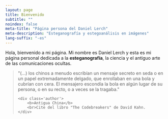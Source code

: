 ```yaml
---
layout: page
title: Bienvenido
subtitle: "" 
noindex: false
meta-title: "Página persona del Daniel Lerch"
meta-description: "Esteganografía y estegoanálisis en imágenes"
lang-suffix: "-es"
---
```


Hola, bienvenido a mi página. Mi nombre es Daniel Lerch y esta es mi página personal dedicada a la **esteganografía**, la ciencia y el antiguo arte de las comunicaciones ocultas.

<div id='center-space'></div>


<link rel="stylesheet" href="/css/slide.css">

<div class='cites'>

<blockquote id='slide-0' class='slide' style='opacity:1'>
   "(...) los chinos a menudo escribían un mensaje secreto en seda o en un 
    papel extremadamente delgado, que enrollaban en una bola y cubrían con 
    cera. El mensajero escondía la bola en algún lugar de su persona, o en 
    su recto, o a veces se la tragaba."
   
    <div class='author'>
        <b>Antigua China</b>
        <br>Cite del libro "The Codebreakers" de David Kahn.
    </div>
</blockquote>


<blockquote id='slide-1' class='slide' style='opacity:0'>
   "Demarato, el hijo de Aristón, que estaba exiliado en Persia, (...) tan 
    pronto como le llegó en Susa la noticia de que Jerjes había decidido la 
    invasión de Grecia, sintió que debía transmitir la información a Esparta. 
    Como el peligro de que lo descubrieran era grande, solo había una forma 
    en la que podía ingeniárselas para transmitir el mensaje: raspando la 
    cera de un par de tablas plegables de madera, escribiendo directamente 
    en la madera lo que Jerjes pretendía hacer, y cubriendo luego el mensaje 
    con cera nuevamente. De esta manera, las tablillas, aparentemente en 
    blanco, no causarían problemas con los guardias a lo largo del camino."
   
    <div class='author'>
        <b>Histories, Herodoto (430 B.C.)</b>
        <br>Cita del libro "The Codebreakers" de David Kahn.
    </div>
</blockquote>


<blockquote id='slide-2' class='slide' style='opacity:0'>
   "Histieo, queriendo enviar un mensaje desde la corte persa a su yerno, 
    el tirano Aristágoras de Mileto, afeitó la cabeza de un esclavo de 
    confianza, tatuó el mensaje secreto en ella, esperó a que creciera 
    una nueva cabellera y se lo envió a su yerno con la instrucción de afeitar
    la cabeza del esclavo. Cuando Aristágoras lo hizo, leyó en el cuero 
    cabelludo del esclavo un mensaje que lo instaba a rebelarse contra Persia".
   
    <div class='author'>
        <b>Histories, Herodoto (430 B.C.)</b>
        <br>Cita del libro "The Codebreakers" de David Kahn.
    </div>
</blockquote>


<blockquote id='slide-3' class='slide' style='opacity:0'>
  "(...) He descubierto ciertas formas, numerosas y variadas, (...)
   por las cuales puedo transmitir mis pensamientos más secretos a otro que 
   conoce este arte, por lejos que lo desee, con seguridad y libre de engaño, 
   sospecha o detección. por cualquiera, por escrito o abiertamente a 
   través de mensajeros."

    <div style='text-align:right;position:relative;top:10px;font-size:16px;margin:10px'>
        <b>Steganographia, Johanes Trithemius (1462 - 1516)</b>
    </div>
</blockquote>

<blockquote id='slide-4' class='slide' style='opacity:0'>
   "La rejilla de Cardano consiste en una lámina de material rígido, como cartón
   o metal, en la que se realizan unos agujeros rectangulares, de la altura de 
   una línea escrita y de longitud variable, a intervalos irregulares. El 
   remitente coloca esta máscara sobre una hoja de papel y escribe el mensaje 
   secreto a través de los agujeros, algunos de las cuales ocuparán una palabra 
   entera, otras una sola letra y otras una sílaba. A continuación, quita la 
   rejilla y llena los espacios restantes con un mensaje de inocuo. (...) El 
   receptor, simplemente, colocará su rejilla sobre el papel y lee el texto oculto 
   a través de los agujeros."
   
    <div style='text-align:right;position:relative;top:10px;font-size:16px;margin:10px'>
        <b>Girolamo Cardano (1501 - 1576)</b>
        <br>Cita del libro "The Codebreakers" de David Kahn.
    </div>
</blockquote>

<blockquote id='slide-5' class='slide' style='opacity:0'>
    "Dos cómplices de un crimen han sido detenidos y están a punto de ser 
     encerrados en celdas muy separadas. Su único medio de comunicación 
     después de que estén encerrados será a través de los mensajes que les 
     transmitan los guardias. (...). Los presos, (...) están dispuestos a 
     aceptar estas condiciones (...) para poder comunicarse, ya que necesitan 
     coordinar sus planes. Para ello tendrán que engañar a los guardias 
     encontrando una forma de comunicarse en secreto (…)"

    <div class='author'>
        <b>El Problema del Prisionero y el Canal Subliminar<br>Gustavus J. Simmons (1983)</b>
    </div>
</blockquote>

<a id='left_link' href='#'>
    <div id='left' class='arrow-left'></div>
</a>

<div id='seconds'></div>

<a id='right_link' href='#'>
    <div id='right' class='arrow-right'></div>
</a>


</div>


<script src='/js/slide.js'></script>



